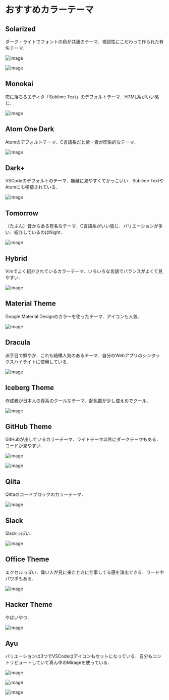 # おすすめカラーテーマ

## Solarized

ダーク・ライトでフォントの色が共通のテーマ．視認性にこだわって作られた有名テーマ．

![image](./images/solarized_dark.png)

![image](./images/solarized_light.png)

## Monokai

恋に落ちるエディタ「Sublime Text」のデフォルトテーマ．HTML系がいい感じ．

![image](./images/monokai.png)

## Atom One Dark

Atomのデフォルトテーマ．C言語系だと紫・青が印象的なテーマ．

![image](./images/onedark.png)

## Dark+

VSCodeのデフォルトのテーマ．無難に見やすくてかっこいい．Sublime TextやAtomにも移植されている．

![image](./images/darkplus.png)

## Tomorrow

（たぶん）昔からある有名なテーマ．C言語系がいい感じ．バリエーションが多い．紹介しているのはNight．

![image](./images/tomorrow.png)

## Hybrid

Vimでよく紹介されているカラーテーマ．いろいろな言語でバランスがよくて見やすい．

![image](./images/hybrid.png)

## Material Theme

Google Material Designのカラーを使ったテーマ．アイコンも人気．

![image](./images/material.png)

## Dracula

派手目で鮮やか．これも結構人気のあるテーマ．自分のWebアプリのシンタックスハイライトに使用している．

![image](./images/dracula.png)

## Iceberg Theme

作成者が日本人の青系のクールなテーマ．配色数が少し控えめでクール．

![image](./images/iceberg.png)

## GitHub Theme

GitHubが出しているカラーテーマ．ライトテーマ以外にダークテーマもある．コードが見やすい．

![image](./images/github_dark.png)

![image](./images/github_light.png)

## Qiita

Qittaのコードブロックのカラーテーマ．

![image](./images/qiita.png)

## Slack

Slackっぽい．

![image](./images/slack.png)

## Office Theme

エクセルっぽい．偉い人が見に来たときに仕事してる感を演出できる．ワードやパワポもある．

![image](./images/excel.png)

## Hacker Theme

やばいやつ．

![image](./images/hacker.png)

## Ayu

バリエーションは3つでVSCodeはアイコンもセットになっている．自分もコントリビュートしていて真ん中のMirageを使っている．

![image](./images/ayu_light.png)

![image](./images/ayu_mirage.png)

![image](./images/ayu_dark.png)
